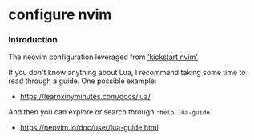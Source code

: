 # configure nvim

### Introduction

The neovim configuration leveraged from ['kickstart.nvim'](https://github.com/nvim-lua/kickstart.nvim/blob/master/README.md)


 If you don't know anything about Lua, I recommend taking some time to read through
 a guide. One possible example:
 - https://learnxinyminutes.com/docs/lua/


 And then you can explore or search through `:help lua-guide`
 - https://neovim.io/doc/user/lua-guide.html

